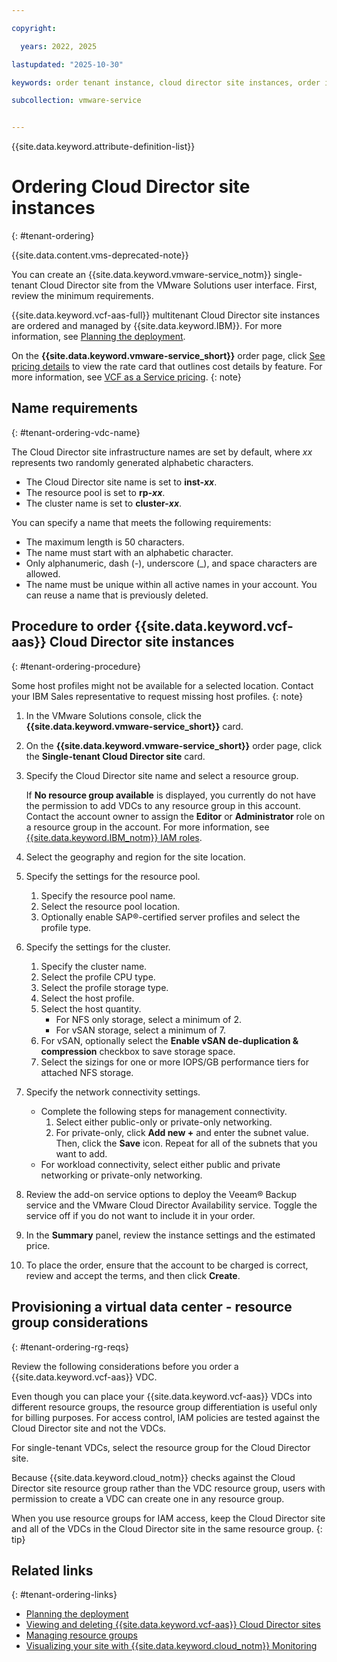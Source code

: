 ```yaml
---

copyright:

  years: 2022, 2025

lastupdated: "2025-10-30"

keywords: order tenant instance, cloud director site instances, order instance, single tenant order

subcollection: vmware-service


---
```


{{site.data.keyword.attribute-definition-list}}

# Ordering Cloud Director site instances
{: #tenant-ordering}

{{site.data.content.vms-deprecated-note}}

You can create an {{site.data.keyword.vmware-service_notm}} single-tenant Cloud Director site from the VMware Solutions user interface. First, review the minimum requirements.

{{site.data.keyword.vcf-aas-full}} multitenant Cloud Director site instances are ordered and managed by {{site.data.keyword.IBM}}. For more information, see [Planning the deployment](/docs/vmware-service?topic=vmware-service-tenant-plan-deploy).

On the **{{site.data.keyword.vmware-service_short}}** order page, click [See pricing details](/vmware/vmware_as_a_service/provision/vdc_st) to view the rate card that outlines cost details by feature. For more information, see [VCF as a Service pricing](/docs/vmware-service?topic=vmware-service-vmaas_pricing).
{: note}

## Name requirements
{: #tenant-ordering-vdc-name}

The Cloud Director site infrastructure names are set by default, where _xx_ represents two randomly generated alphabetic characters.
* The Cloud Director site name is set to **inst-_xx_**.
* The resource pool is set to **rp-_xx_**.
* The cluster name is set to **cluster-_xx_**.

You can specify a name that meets the following requirements:
* The maximum length is 50 characters.
* The name must start with an alphabetic character.
* Only alphanumeric, dash (-), underscore (_), and space characters are allowed.
* The name must be unique within all active names in your account. You can reuse a name that is previously deleted.

## Procedure to order {{site.data.keyword.vcf-aas}} Cloud Director site instances
{: #tenant-ordering-procedure}

Some host profiles might not be available for a selected location. Contact your IBM Sales representative to request missing host profiles.
{: note}

1. In the VMware Solutions console, click the **{{site.data.keyword.vmware-service_short}}** card.
2. On the **{{site.data.keyword.vmware-service_short}}** order page, click the **Single-tenant Cloud Director site** card.
3. Specify the Cloud Director site name and select a resource group.

   If **No resource group available** is displayed, you currently do not have the permission to add VDCs to any resource group in this account. Contact the account owner to assign the **Editor** or **Administrator** role on a resource group in the account. For more information, see [{{site.data.keyword.IBM_notm}} IAM roles](/docs/account?topic=account-userroles).
4. Select the geography and region for the site location.
5. Specify the settings for the resource pool.
    1. Specify the resource pool name.
    2. Select the resource pool location.
    3. Optionally enable SAP®-certified server profiles and select the profile type.
6. Specify the settings for the cluster.
    1. Specify the cluster name.
    2. Select the profile CPU type.
    2. Select the profile storage type.
    3. Select the host profile.
    4. Select the host quantity.
       * For NFS only storage, select a minimum of 2.
       * For vSAN storage, select a minimum of 7.
    5. For vSAN, optionally select the **Enable vSAN de-duplication & compression** checkbox to save storage space.
    6. Select the sizings for one or more IOPS/GB performance tiers for attached NFS storage.
7. Specify the network connectivity settings.
    * Complete the following steps for management connectivity.
       1. Select either public-only or private-only networking.
       2. For private-only, click **Add new +** and enter the subnet value. Then, click the **Save** icon. Repeat for all of the subnets that you want to add.
    * For workload connectivity, select either public and private networking or private-only networking.
8. Review the add-on service options to deploy the Veeam® Backup service and the VMware Cloud Director Availability service. Toggle the service off if you do not want to include it in your order.
8. In the **Summary** panel, review the instance settings and the estimated price.
7. To place the order, ensure that the account to be charged is correct, review and accept the terms, and then click **Create**.

## Provisioning a virtual data center - resource group considerations
{: #tenant-ordering-rg-reqs}

Review the following considerations before you order a {{site.data.keyword.vcf-aas}} VDC.

Even though you can place your {{site.data.keyword.vcf-aas}} VDCs into different resource groups, the resource group differentiation is useful only for billing purposes. For access control, IAM policies are tested against the Cloud Director site and not the VDCs.

For single-tenant VDCs, select the resource group for the Cloud Director site.

Because {{site.data.keyword.cloud_notm}} checks against the Cloud Director site resource group rather than the VDC resource group, users with permission to create a VDC can create one in any resource group.

When you use resource groups for IAM access, keep the Cloud Director site and all of the VDCs in the Cloud Director site in the same resource group.
{: tip}

## Related links
{: #tenant-ordering-links}

* [Planning the deployment](/docs/vmware-service?topic=vmware-service-tenant-plan-deploy)
* [Viewing and deleting {{site.data.keyword.vcf-aas}} Cloud Director sites](/docs/vmware-service?topic=vmware-service-tenant-viewing-sites)
* [Managing resource groups](/docs/account?topic=account-rgs&interface=ui)
* [Visualizing your site with {{site.data.keyword.cloud_notm}} Monitoring](/docs/vmware-service?topic=vmware-service-single-tenant-monitoring)
